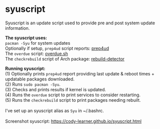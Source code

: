 # syuscript																<br>
Syuscript is an update script used to provide pre and post system update information.							<br>

**The syuscript uses:**															<br>
`pacman -Syu` for system updates													<br>
Optionally if setup, `prep4ud` script reports: [prep4ud](https://github.com/Cody-Learner/prep4ud) 					<br>
The `overdue` script: [overdue.sh](https://github.com/tylerjl/overdue/blob/master/src/overdue.sh)					<br>
The `checkrebuild` script of Arch package: [rebuild-detector](https://archlinux.org/packages/extra/any/rebuild-detector/)		<br>

**Running syuscript:**															<br>
(1) Optionally prints `prep4ud` report providing last update & reboot times + updatable packages downloaded.				<br>
(2) Runs `sudo pacman -Syu`.														<br>
(3) Checks and prints results if kernel is updated.											<br>
(4) Runs the `overdue` script to print services to consider restarting.									<br>
(5) Runs the `checkrebuild` script to print packages needing rebuilt.									<br>
																	<br>
I've set up an syuscript alias as `Syu` in ~/.bashrc.											<br>
																	<br>
Screenshot syuscript: https://cody-learner.github.io/syuscript.html									<br>
																	<br>																	
<br>